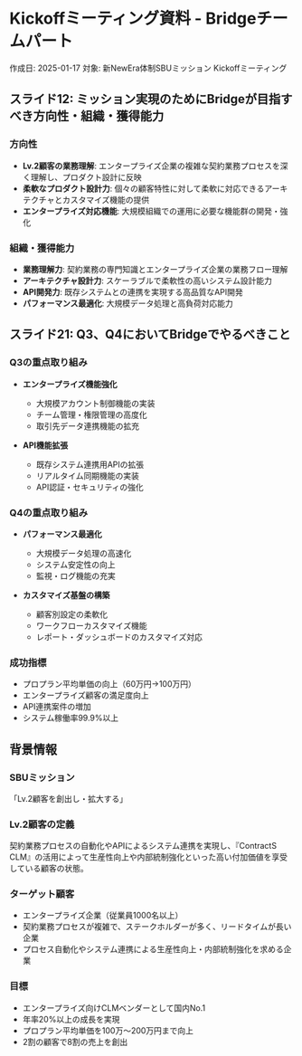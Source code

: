 # Kickoffミーティング資料 - Bridgeチームパート

作成日: 2025-01-17
対象: 新NewEra体制SBUミッション Kickoffミーティング

## スライド12: ミッション実現のためにBridgeが目指すべき方向性・組織・獲得能力

### 方向性
- **Lv.2顧客の業務理解**: エンタープライズ企業の複雑な契約業務プロセスを深く理解し、プロダクト設計に反映
- **柔軟なプロダクト設計力**: 個々の顧客特性に対して柔軟に対応できるアーキテクチャとカスタマイズ機能の提供
- **エンタープライズ対応機能**: 大規模組織での運用に必要な機能群の開発・強化

### 組織・獲得能力
- **業務理解力**: 契約業務の専門知識とエンタープライズ企業の業務フロー理解
- **アーキテクチャ設計力**: スケーラブルで柔軟性の高いシステム設計能力
- **API開発力**: 既存システムとの連携を実現する高品質なAPI開発
- **パフォーマンス最適化**: 大規模データ処理と高負荷対応能力

## スライド21: Q3、Q4においてBridgeでやるべきこと

### Q3の重点取り組み
- **エンタープライズ機能強化**
  - 大規模アカウント制御機能の実装
  - チーム管理・権限管理の高度化
  - 取引先データ連携機能の拡充

- **API機能拡張**
  - 既存システム連携用APIの拡張
  - リアルタイム同期機能の実装
  - API認証・セキュリティの強化

### Q4の重点取り組み
- **パフォーマンス最適化**
  - 大規模データ処理の高速化
  - システム安定性の向上
  - 監視・ログ機能の充実

- **カスタマイズ基盤の構築**
  - 顧客別設定の柔軟化
  - ワークフローカスタマイズ機能
  - レポート・ダッシュボードのカスタマイズ対応

### 成功指標
- プロプラン平均単価の向上（60万円→100万円）
- エンタープライズ顧客の満足度向上
- API連携案件の増加
- システム稼働率99.9%以上

## 背景情報

### SBUミッション
「Lv.2顧客を創出し・拡大する」

### Lv.2顧客の定義
契約業務プロセスの自動化やAPIによるシステム連携を実現し、『ContractS CLM』の活用によって生産性向上や内部統制強化といった高い付加価値を享受している顧客の状態。

### ターゲット顧客
- エンタープライズ企業（従業員1000名以上）
- 契約業務プロセスが複雑で、ステークホルダーが多く、リードタイムが長い企業
- プロセス自動化やシステム連携による生産性向上・内部統制強化を求める企業

### 目標
- エンタープライズ向けCLMベンダーとして国内No.1
- 年率20%以上の成長を実現
- プロプラン平均単価を100万〜200万円まで向上
- 2割の顧客で8割の売上を創出

